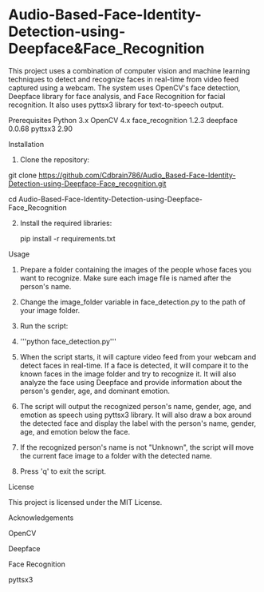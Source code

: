 # Audio-Based-Face-Identity-Detection-using-Deepface&Face_Recognition

This project uses a combination of computer vision and machine learning techniques to detect and recognize faces in real-time from video feed captured using a webcam. The system uses OpenCV's face detection, Deepface library for face analysis, and Face Recognition for facial recognition. It also uses pyttsx3 library for text-to-speech output.

Prerequisites
Python 3.x
OpenCV 4.x
face_recognition 1.2.3
deepface 0.0.68
pyttsx3 2.90

Installation
1. Clone the repository:

git clone https://github.com/Cdbrain786/Audio_Based-Face-Identity-Detection-using-Deepface-Face_recognition.git
   
cd Audio-Based-Face-Identity-Detection-using-Deepface-Face_Recognition

2. Install the required libraries:
   
   pip install -r requirements.txt
   
Usage
1. Prepare a folder containing the images of the people whose faces you want to recognize. Make sure each image file is named after the person's name.

2. Change the image_folder variable in face_detection.py to the path of your image folder.

3. Run the script:
4. '''python face_detection.py'''
   
4. When the script starts, it will capture video feed from your webcam and detect faces in real-time. If a face is detected, it will compare it to the known faces in   the image folder and try to recognize it. It will also analyze the face using Deepface and provide information about the person's gender, age, and dominant emotion.

5. The script will output the recognized person's name, gender, age, and emotion as speech using pyttsx3 library. It will also draw a box around the detected face and display the label with the person's name, gender, age, and emotion below the face.

6. If the recognized person's name is not "Unknown", the script will move the current face image to a folder with the detected name.

7. Press 'q' to exit the script.

License

This project is licensed under the MIT License.

Acknowledgements

OpenCV

Deepface

Face Recognition

pyttsx3



